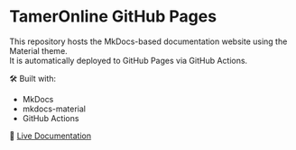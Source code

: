# TamerOnline GitHub Pages

This repository hosts the MkDocs-based documentation website using the Material theme.  
It is automatically deployed to GitHub Pages via GitHub Actions.

🛠️ Built with:
- MkDocs
- mkdocs-material
- GitHub Actions

🔗 [Live Documentation](https://TamerOnLine.github.io/tameronline-gh-pages/)
